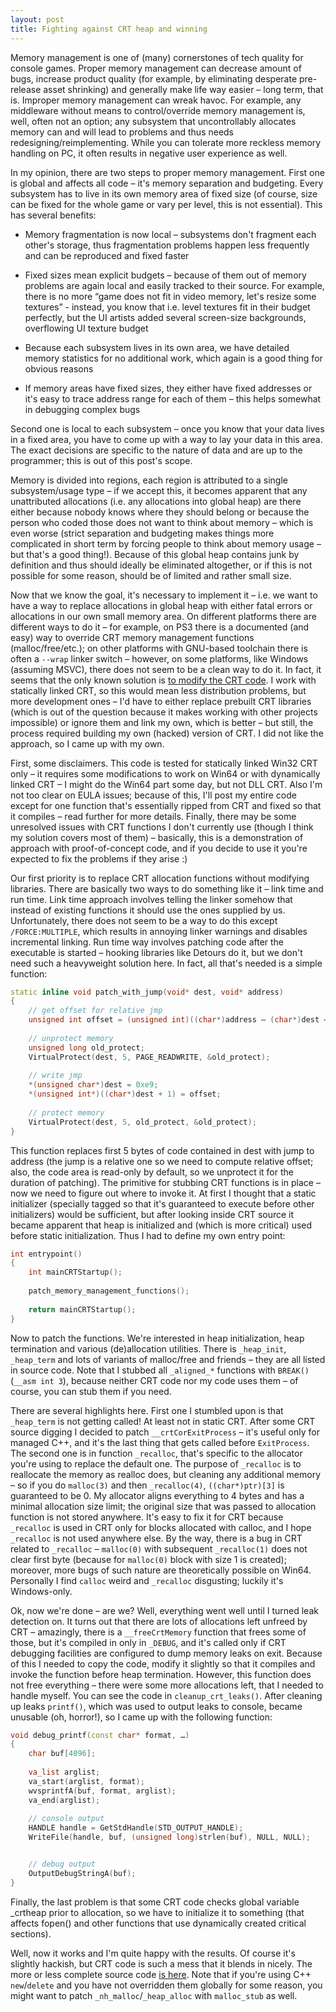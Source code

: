 ```yaml
---
layout: post
title: Fighting against CRT heap and winning
---
```


Memory management is one of (many) cornerstones of tech quality for console games. Proper memory management can decrease amount of bugs, increase product quality (for example, by eliminating desperate pre-release asset shrinking) and generally make life way easier – long term, that is. Improper memory management can wreak havoc. For example, any middleware without means to control/override memory management is, well, often not an option; any subsystem that uncontrollably allocates memory can and will lead to problems and thus needs redesigning/reimplementing. While you can tolerate more reckless memory handling on PC, it often results in negative user experience as well.

In my opinion, there are two steps to proper memory management. First one is global and affects all code – it's memory separation and budgeting. Every subsystem has to live in its own memory area of fixed size (of course, size can be fixed for the whole game or vary per level, this is not essential). This has several benefits:

* Memory fragmentation is now local – subsystems don't fragment each other's storage, thus fragmentation problems happen less frequently and can be reproduced and fixed faster

* Fixed sizes mean explicit budgets – because of them out of memory problems are again local and easily tracked to their source. For example, there is no more “game does not fit in video memory, let's resize some textures” - instead, you know that i.e. level textures fit in their budget perfectly, but the UI artists added several screen-size backgrounds, overflowing UI texture budget

* Because each subsystem lives in its own area, we have detailed memory statistics for no additional work, which again is a good thing for obvious reasons

* If memory areas have fixed sizes, they either have fixed addresses or it's easy to trace address range for each of them – this helps somewhat in debugging complex bugs

Second one is local to each subsystem – once you know that your data lives in a fixed area, you have to come up with a way to lay your data in this area. The exact decisions are specific to the nature of data and are up to the programmer; this is out of this post's scope.

Memory is divided into regions, each region is attributed to a single subsystem/usage type – if we accept this, it becomes apparent that any unattributed allocations (i.e. any allocations into global heap) are there either because nobody knows where they should belong or because the person who coded those does not want to think about memory – which is even worse (strict separation and budgeting makes things more complicated in short term by forcing people to think about memory usage – but that's a good thing!). Because of this global heap contains junk by definition and thus should ideally be eliminated altogether, or if this is not possible for some reason, should be of limited and rather small size.

Now that we know the goal, it's necessary to implement it – i.e. we want to have a way to replace allocations in global heap with either fatal errors or allocations in our own small memory area. On different platforms there are different ways to do it – for example, on PS3 there is a documented (and easy) way to override CRT memory management functions (malloc/free/etc.); on other platforms with GNU-based toolchain there is often a `--wrap` linker switch – however, on some platforms, like Windows (assuming MSVC), there does not seem to be a clean way to do it. In fact, it seems that the only known solution is [to modify the CRT code](http://benjamin.smedbergs.us/blog/2008-01-10/patching-the-windows-crt/). I work with statically linked CRT, so this would mean less distribution problems, but more development ones – I'd have to either replace prebuilt CRT libraries (which is out of the question because it makes working with other projects impossible) or ignore them and link my own, which is better – but still, the process required building my own (hacked) version of CRT. I did not like the approach, so I came up with my own.

First, some disclaimers. This code is tested for statically linked Win32 CRT only – it requires some modifications to work on Win64 or with dynamically linked CRT – I might do the Win64 part some day, but not DLL CRT. Also I'm not too clear on EULA issues; because of this, I'll post my entire code except for one function that's essentially ripped from CRT and fixed so that it compiles – read further for more details. Finally, there may be some unresolved issues with CRT functions I don't currently use (though I think my solution covers most of them) – basically, this is a demonstration of approach with proof-of-concept code, and if you decide to use it you're expected to fix the problems if they arise :)

Our first priority is to replace CRT allocation functions without modifying libraries. There are basically two ways to do something like it – link time and run time. Link time approach involves telling the linker somehow that instead of existing functions it should use the ones supplied by us. Unfortunately, there does not seem to be a way to do this except `/FORCE:MULTIPLE`, which results in annoying linker warnings and disables incremental linking. Run time way involves patching code after the executable is started – hooking libraries like Detours do it, but we don't need such a heavyweight solution here. In fact, all that's needed is a simple function:

```cpp
static inline void patch_with_jump(void* dest, void* address)
{
    // get offset for relative jmp
    unsigned int offset = (unsigned int)((char*)address – (char*)dest – 5);
    
    // unprotect memory
    unsigned long old_protect;
    VirtualProtect(dest, 5, PAGE_READWRITE, &old_protect);
    
    // write jmp
    *(unsigned char*)dest = 0xe9;
    *(unsigned int*)((char*)dest + 1) = offset;
    
    // protect memory
    VirtualProtect(dest, 5, old_protect, &old_protect);
}
```

This function replaces first 5 bytes of code contained in dest with jump to address (the jump is a relative one so we need to compute relative offset; also, the code area is read-only by default, so we unprotect it for the duration of patching). The primitive for stubbing CRT functions is in place – now we need to figure out where to invoke it. At first I thought that a static initializer (specially tagged so that it's guaranteed to execute before other initializers) would be sufficient, but after looking inside CRT source it became apparent that heap is initialized and (which is more critical) used before static initialization. Thus I had to define my own entry point:

```cpp
int entrypoint()
{
    int mainCRTStartup();
    
    patch_memory_management_functions();
    
    return mainCRTStartup();
}
```

Now to patch the functions. We're interested in heap initialization, heap termination and various (de)allocation utilities. There is `_heap_init`, `_heap_term` and lots of variants of malloc/free and friends – they are all listed in source code. Note that I stubbed all `_aligned_*` functions with `BREAK()` (`__asm int 3`), because neither CRT code nor my code uses them – of course, you can stub them if you need.

There are several highlights here. First one I stumbled upon is that `_heap_term` is not getting called! At least not in static CRT. After some CRT source digging I decided to patch `__crtCorExitProcess` – it's useful only for managed C++, and it's the last thing that gets called before `ExitProcess`. The second one is in function `_recalloc`, that's specific to the allocator you're using to replace the default one. The purpose of `_recalloc` is to reallocate the memory as realloc does, but cleaning any additional memory – so if you do `malloc(3)` and then `_recalloc(4)`, `((char*)ptr)[3]` is guaranteed to be 0. My allocator aligns everything to 4 bytes and has a minimal allocation size limit; the original size that was passed to allocation function is not stored anywhere. It's easy to fix it for CRT because `_recalloc` is used in CRT only for blocks allocated with calloc, and I hope `_recalloc` is not used anywhere else. By the way, there is a bug in CRT related to `_recalloc` – `malloc(0)` with subsequent `_recalloc(1)` does not clear first byte (because for `malloc(0)` block with size 1 is created); moreover, more bugs of such nature are theoretically possible on Win64. Personally I find `calloc` weird and `_recalloc` disgusting; luckily it's Windows-only.

Ok, now we're done – are we? Well, everything went well until I turned leak detection on. It turns out that there are lots of allocations left unfreed by CRT – amazingly, there is a `__freeCrtMemory` function that frees some of those, but it's compiled in only in `_DEBUG`, and it's called only if CRT debugging facilities are configured to dump memory leaks on exit. Because of this I needed to copy the code, modify it slightly so that it compiles and invoke the function before heap termination. However, this function does not free everything – there were some more allocations left, that I needed to handle myself. You can see the code in `cleanup_crt_leaks()`. After cleaning up leaks `printf()`, which was used to output leaks to console, became unusable (oh, horror!), so I came up with the following function:

```cpp
void debug_printf(const char* format, …)
{
    char buf[4096];
    
    va_list arglist;
    va_start(arglist, format);
    wvsprintfA(buf, format, arglist);
    va_end(arglist);
    
    // console output
    HANDLE handle = GetStdHandle(STD_OUTPUT_HANDLE);
    WriteFile(handle, buf, (unsigned long)strlen(buf), NULL, NULL);


    // debug output
    OutputDebugStringA(buf);
}
```

Finally, the last problem is that some CRT code checks global variable _crtheap prior to allocation, so we have to initialize it to something (that affects fopen() and other functions that use dynamically created critical sections).

Well, now it works and I'm quite happy with the results. Of course it's slightly hackish, but CRT code is such a mess that it blends in nicely. The more or less complete source code [is here](https://gist.github.com/zeux/9e05771f7edca8165a3e). Note that if you're using C++ `new`/`delete` and you have not overridden them globally for some reason, you might want to patch `_nh_malloc`/`_heap_alloc` with `malloc_stub` as well.
